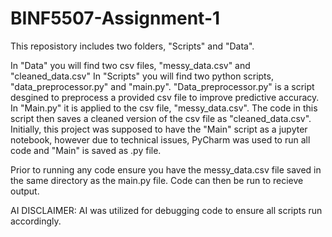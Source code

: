 # BINF5507-Assignment-1
This reposistory includes two folders, "Scripts" and "Data". 

In "Data" you will find two csv files, "messy_data.csv" and "cleaned_data.csv"
In "Scripts" you will find two python scripts, "data_preprocessor.py" and "main.py". 
"Data_preprocessor.py" is a script desgined to preprocess a provided csv file to improve predictive accuracy. In "Main.py" it is applied to the csv file, "messy_data.csv". The code in this script then saves a cleaned version of the csv file as "cleaned_data.csv". 
Initially, this project was supposed to have the "Main" script as a jupyter notebook, however due to technical issues, PyCharm was used to run all code and "Main" is saved as .py file.

Prior to running any code ensure you have the messy_data.csv file saved in the same directory as the main.py file. Code can then be run to recieve output.

AI DISCLAIMER: AI was utilized for debugging code to ensure all scripts run accordingly. 
